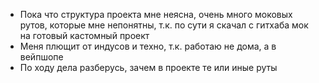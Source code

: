 - Пока что структура проекта мне неясна, очень много моковых рутов, которые мне непонятны, т.к. по сути я скачал с гитхаба мок на готовый кастомный проект
- Меня плющит от индусов и техно, т.к. работаю не дома, а в вейпшопе
- По ходу дела разберусь, зачем в проекте те или иные руты